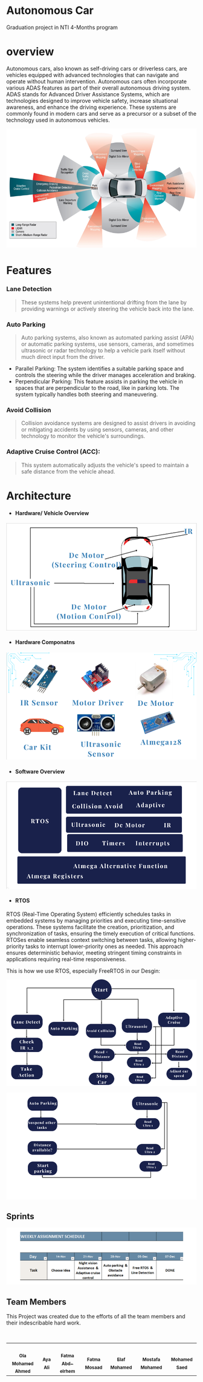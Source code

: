 # Autonomous Car
Graduation project in NTI 4-Months program 

# overview 
Autonomous cars, also known as self-driving cars or driverless cars, are vehicles equipped with advanced technologies that can navigate and operate without human intervention. Autonomous cars often incorporate various ADAS features as part of their overall autonomous driving system. ADAS stands for Advanced Driver Assistance Systems, which are technologies designed to improve vehicle safety, increase situational awareness, and enhance the driving experience. These systems are commonly found in modern cars and serve as a precursor or a subset of the technology used in autonomous vehicles.

![Autonoumouscar.png](https://github.com/Ola-Mohamed/Autonomous-Car-/blob/main/Media/Autonomous%20car.png)

# Features
 ### Lane Detection
 > These systems help prevent unintentional drifting from the lane by providing warnings or actively steering the vehicle back into the lane.

 ### Auto Parking
 > Auto parking systems, also known as automated parking assist (APA) or automatic parking systems, use sensors, cameras, and sometimes ultrasonic or radar technology to help a vehicle park itself without much direct input from the driver.
  - Parallel Parking: The system identifies a suitable parking space and controls the steering while the driver manages acceleration and braking.
  - Perpendicular Parking: This feature assists in parking the vehicle in spaces that are perpendicular to the road, like in parking lots. The system typically handles both steering and maneuvering.

 ### Avoid Collision 
 > Collision avoidance systems are designed to assist drivers in avoiding or mitigating accidents by using sensors, cameras, and other technology to monitor the vehicle's surroundings.
 ### Adaptive Cruise Control (ACC): 
 >  This system automatically adjusts the vehicle's speed to maintain a safe distance from the vehicle ahead.

# Architecture 
 - #### Hardware/ Vehicle Overview
![view.png](https://github.com/Ola-Mohamed/Autonomous-Car-/blob/main/Media/view.png)

- #### Hardware Componatns 
![Hardware.png](https://github.com/Ola-Mohamed/Autonomous-Car-/blob/main/Media/componatns.png)

- #### Software Overview
![software.png](https://github.com/Ola-Mohamed/Autonomous-Car-/blob/main/Media/Software.png)

- #### RTOS
  
RTOS (Real-Time Operating System) efficiently schedules tasks in embedded systems by managing priorities and executing time-sensitive operations. These systems facilitate the creation, prioritization, and synchronization of tasks, ensuring the timely execution of critical functions. RTOSes enable seamless context switching between tasks, allowing higher-priority tasks to interrupt lower-priority ones as needed. This approach ensures deterministic behavior, meeting stringent timing constraints in applications requiring real-time responsiveness.

This is how we use RTOS, especially FreeRTOS in our Desgin:

![RTOS1.png](https://github.com/Ola-Mohamed/Autonomous-Car-/blob/main/Media/Rtos1.png)

![RTOS2.png](https://github.com/Ola-Mohamed/Autonomous-Car-/blob/main/Media/Rtos2.png)

## Sprints 

![sprints](https://github.com/Ola-Mohamed/Autonomous-Car-/blob/main/Media/Sprints.png)



## Team Members

This Project was created due to the efforts of all the team members and their indescribable hard work.

<table>
  <tr>
     <td align="center"><a href="https://github.com/Ola-Mohamed"><img src="https://avatars.githubusercontent.com/u/66176966?v=4" width="100px;" alt=""/><br /><sub><b>Ola Mohamed Ahmed</b></sub></a><br /></td>
    <td align="center"><a href="https://github.com/aya-ali-99"><img src="https://avatars.githubusercontent.com/u/146674890?v=4" width="100px;" alt=""/><br /><sub><b>Aya Ali </b></sub></a><br /></td>
    <td align="center"><a href="https://github.com/fatmaeltaha"><img src="https://avatars.githubusercontent.com/u/148214527?v=4" width="100px;" alt=""/><br /><sub><b>Fatma Abd-elrhem</b></sub></a><br /></td>
    <td align="center"><a href="https://github.com/Fatma-mosaad"><img src="https://avatars.githubusercontent.com/u/142949799?v=4" width="100px;" alt=""/><br /><sub><b>Fatma Mosaad</b></sub></a><br /></td>
    <td align="center"><a href=""><img src="" width="100px;" alt=""/><br /><sub><b>Elaf Mohamed</b></sub></a><br /></td>
    <td align="center"><a href="https"><img src="https:" width="100px;" alt=""/><br /><sub><b>Mostafa Mohamed </b></sub>
     <td align="center"><a href="https://github.com/MohamedSaad71"><img src="https://avatars.githubusercontent.com/u/139966856?v=4" width="100px;" alt=""/><br /><sub><b>Mohamed Saed </b></sub></a><br /></td>
    </a><br /></td>
    </tr>
</table>
 
